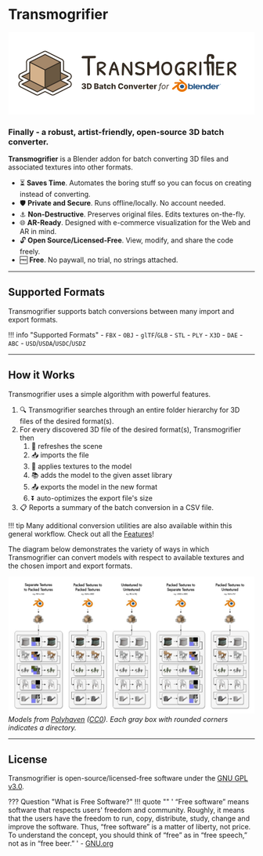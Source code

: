 # Transmogrifier

![Transmogrifier_Logo_Banner_1000.jpg](assets/images/Transmogrifier_Logo_Banner_1000.jpg)

### Finally - a robust, artist-friendly, open-source 3D batch converter.

**Transmogrifier** is a Blender addon for batch converting 3D files and associated textures into other formats.

- ⏳ **Saves Time**. Automates the boring stuff so you can focus on creating instead of converting. 
- 🛡️ **Private and Secure**. Runs offline/locally.  No account needed.
- ⚓ **Non-Destructive**. Preserves original files.  Edits textures on-the-fly.
- 🌐 **AR-Ready**.  Designed with e-commerce visualization for the Web and AR in mind.
- 🔓 **Open Source/Licensed-Free**. View, modify, and share the code freely. 
- 🆓 **Free**. No paywall, no trial, no strings attached.


***
## Supported Formats
Transmogrifier supports batch conversions between many import and export formats.

!!! info "Supported Formats"
    - `FBX`
    - `OBJ`
    - `glTF`/`GLB`
    - `STL` 
    - `PLY` 
    - `X3D` 
    - `DAE`
    - `ABC`
    - `USD`/`USDA`/`USDC`/`USDZ`


***
## How it Works
Transmogrifier uses a simple algorithm with powerful features.

1. 🔍 Transmogrifier searches through an entire folder hierarchy for 3D files of the desired format(s). 
2. For every discovered 3D file of the desired format(s), Transmogrifier then
    1. 🧹 refreshes the scene
    2. 📥 imports the file
    3. 🏁 applies textures to the model
    4. 📚 adds the model to the given asset library
    5. 📤 exports the model in the new format
    6. ⏬ auto-optimizes the export file's size
3. 📋 Reports a summary of the batch conversion in a CSV file.

!!! tip
    Many additional conversion utilities are also available within this general workflow.  Check out all the [Features](https://sapwoodstudio.github.io/Transmogrifier/features_overview/)!


The diagram below demonstrates the variety of ways in which Transmogrifier can convert models with respect to available textures and the chosen import and export formats. 

![Transmogrifier_Logo_Banner_1000.jpg](assets/images/Transmogrifier_How_it_Works_Diagram.jpg)
*Models from [Polyhaven](https://polyhaven.com/models) ([CC0](https://creativecommons.org/share-your-work/public-domain/cc0/)). Each gray box with rounded corners indicates a directory.*


***
## License
Transmogrifier is open-source/licensed-free software under the [GNU GPL v3.0](https://github.com/SapwoodStudio/Transmogrifier/blob/main/LICENSE).

??? Question "What is Free Software?"
    !!! quote ""
        ' “Free software” means software that respects users' freedom and community. Roughly, it means that the users have the freedom to run, copy, distribute, study, change and improve the software. Thus, “free software” is a matter of liberty, not price. To understand the concept, you should think of “free” as in “free speech,” not as in “free beer.” ' - [GNU.org](https://www.gnu.org/philosophy/free-sw.html)

